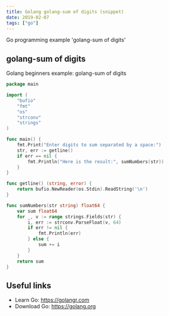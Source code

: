 ```yaml
---
title: Golang golang-sum of digits (snippet)
date: 2019-02-07
tags: ["go"]
---
```

Go programming example 'golang-sum of digits'


## golang-sum of digits

Golang beginners example: golang-sum of digits

```go
package main

import (
	"bufio"
	"fmt"
	"os"
	"strconv"
	"strings"
)

func main() {
	fmt.Print("Enter digits to sum separated by a space:")
	str, err := getline()
	if err == nil {
		fmt.Println("Here is the result:", sumNumbers(str))
	}
}

func getline() (string, error) {
	return bufio.NewReader(os.Stdin).ReadString('\n')
}

func sumNumbers(str string) float64 {
	var sum float64
	for _, v := range strings.Fields(str) {
		i, err := strconv.ParseFloat(v, 64)
		if err != nil {
			fmt.Println(err)
		} else {
			sum += i
		}
	}
	return sum
}

```

## Useful links

- Learn Go: https://golangr.com
- Download Go: https://golang.org
